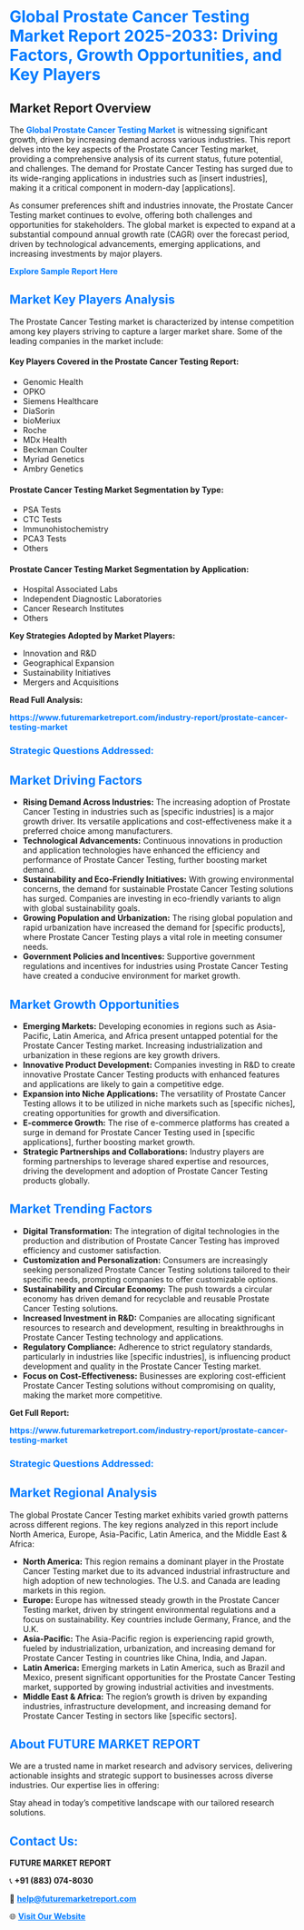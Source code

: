 <h1 style="color: #007BFF;">Global Prostate Cancer Testing Market Report 2025-2033: Driving Factors, Growth Opportunities, and Key Players</h1>

<section id="overview">
<h2>Market Report Overview</h2>
<p>The <a href="https://www.futuremarketreport.com/industry-report/prostate-cancer-testing-market" style="color: #007BFF; text-decoration: none;"><strong>Global Prostate Cancer Testing Market</strong></a> is witnessing significant growth, driven by increasing demand across various industries. This report delves into the key aspects of the Prostate Cancer Testing market, providing a comprehensive analysis of its current status, future potential, and challenges. The demand for Prostate Cancer Testing has surged due to its wide-ranging applications in industries such as [insert industries], making it a critical component in modern-day [applications].</p>
<p>As consumer preferences shift and industries innovate, the Prostate Cancer Testing market continues to evolve, offering both challenges and opportunities for stakeholders. The global market is expected to expand at a substantial compound annual growth rate (CAGR) over the forecast period, driven by technological advancements, emerging applications, and increasing investments by major players.</p>
</section>

<section id="overview">
<p><a href="https://www.futuremarketreport.com/request-sample/reportId=104871" style="color: #007BFF; text-decoration: none;"><strong>Explore Sample Report Here</strong></a></p>
</section>

<section id="key-players">
<h2 style="color: #007BFF;">Market Key Players Analysis</h2>
<p>The Prostate Cancer Testing market is characterized by intense competition among key players striving to capture a larger market share. Some of the leading companies in the market include:</p>
<h4>Key Players Covered in the Prostate Cancer Testing Report:</h4>
<ul><li>Genomic Health</li><li>OPKO</li><li>Siemens Healthcare</li><li>DiaSorin</li><li>bioMeriux</li><li>Roche</li><li>MDx Health</li><li>Beckman Coulter</li><li>Myriad Genetics</li><li>Ambry Genetics</li></ul>
<h4>Prostate Cancer Testing Market Segmentation by Type:</h4>
<ul><li>PSA Tests</li><li>CTC Tests</li><li>Immunohistochemistry</li><li>PCA3 Tests</li><li>Others</li></ul>

<h4>Prostate Cancer Testing Market Segmentation by Application:</h4>
<ul><li>Hospital Associated Labs</li><li>Independent Diagnostic Laboratories</li><li>Cancer Research Institutes</li><li>Others</li></ul>
<p><strong>Key Strategies Adopted by Market Players:</strong></p>
<ul>
<li>Innovation and R&D</li>
<li>Geographical Expansion</li>
<li>Sustainability Initiatives</li>
<li>Mergers and Acquisitions</li>
</ul>
</section>

<section>
<p><strong>Read Full Analysis: </strong></p><a href="https://www.futuremarketreport.com/industry-report/prostate-cancer-testing-market" style="color: #007BFF; text-decoration: none;"><strong>https://www.futuremarketreport.com/industry-report/prostate-cancer-testing-market</strong></a>
<h3 style="color: #007BFF;">Strategic Questions Addressed:</h3>
</section>

<section id="driving-factors">
<h2 style="color: #007BFF;">Market Driving Factors</h2>
<ul>
<li><strong>Rising Demand Across Industries:</strong> The increasing adoption of Prostate Cancer Testing in industries such as [specific industries] is a major growth driver. Its versatile applications and cost-effectiveness make it a preferred choice among manufacturers.</li>
<li><strong>Technological Advancements:</strong> Continuous innovations in production and application technologies have enhanced the efficiency and performance of Prostate Cancer Testing, further boosting market demand.</li>
<li><strong>Sustainability and Eco-Friendly Initiatives:</strong> With growing environmental concerns, the demand for sustainable Prostate Cancer Testing solutions has surged. Companies are investing in eco-friendly variants to align with global sustainability goals.</li>
<li><strong>Growing Population and Urbanization:</strong> The rising global population and rapid urbanization have increased the demand for [specific products], where Prostate Cancer Testing plays a vital role in meeting consumer needs.</li>
<li><strong>Government Policies and Incentives:</strong> Supportive government regulations and incentives for industries using Prostate Cancer Testing have created a conducive environment for market growth.</li>
</ul>
</section>

<section id="growth-opportunities">
<h2 style="color: #007BFF;">Market Growth Opportunities</h2>
<ul>
<li><strong>Emerging Markets:</strong> Developing economies in regions such as Asia-Pacific, Latin America, and Africa present untapped potential for the Prostate Cancer Testing market. Increasing industrialization and urbanization in these regions are key growth drivers.</li>
<li><strong>Innovative Product Development:</strong> Companies investing in R&D to create innovative Prostate Cancer Testing products with enhanced features and applications are likely to gain a competitive edge.</li>
<li><strong>Expansion into Niche Applications:</strong> The versatility of Prostate Cancer Testing allows it to be utilized in niche markets such as [specific niches], creating opportunities for growth and diversification.</li>
<li><strong>E-commerce Growth:</strong> The rise of e-commerce platforms has created a surge in demand for Prostate Cancer Testing used in [specific applications], further boosting market growth.</li>
<li><strong>Strategic Partnerships and Collaborations:</strong> Industry players are forming partnerships to leverage shared expertise and resources, driving the development and adoption of Prostate Cancer Testing products globally.</li>
</ul>
</section>

<section id="trending-factors">
<h2 style="color: #007BFF;">Market Trending Factors</h2>
<ul>
<li><strong>Digital Transformation:</strong> The integration of digital technologies in the production and distribution of Prostate Cancer Testing has improved efficiency and customer satisfaction.</li>
<li><strong>Customization and Personalization:</strong> Consumers are increasingly seeking personalized Prostate Cancer Testing solutions tailored to their specific needs, prompting companies to offer customizable options.</li>
<li><strong>Sustainability and Circular Economy:</strong> The push towards a circular economy has driven demand for recyclable and reusable Prostate Cancer Testing solutions.</li>
<li><strong>Increased Investment in R&D:</strong> Companies are allocating significant resources to research and development, resulting in breakthroughs in Prostate Cancer Testing technology and applications.</li>
<li><strong>Regulatory Compliance:</strong> Adherence to strict regulatory standards, particularly in industries like [specific industries], is influencing product development and quality in the Prostate Cancer Testing market.</li>
<li><strong>Focus on Cost-Effectiveness:</strong> Businesses are exploring cost-efficient Prostate Cancer Testing solutions without compromising on quality, making the market more competitive.</li>
</ul>
</section>

<section>
<p><strong>Get Full Report: </strong></p><a href="https://www.futuremarketreport.com/industry-report/prostate-cancer-testing-market" style="color: #007BFF; text-decoration: none;"><strong>https://www.futuremarketreport.com/industry-report/prostate-cancer-testing-market</strong></a>
<h3 style="color: #007BFF;">Strategic Questions Addressed:</h3>
</section>


<section id="regional-analysis">
<h2 style="color: #007BFF;">Market Regional Analysis</h2>
<p>The global Prostate Cancer Testing market exhibits varied growth patterns across different regions. The key regions analyzed in this report include North America, Europe, Asia-Pacific, Latin America, and the Middle East & Africa:</p>
<ul>
<li><strong>North America:</strong> This region remains a dominant player in the Prostate Cancer Testing market due to its advanced industrial infrastructure and high adoption of new technologies. The U.S. and Canada are leading markets in this region.</li>
<li><strong>Europe:</strong> Europe has witnessed steady growth in the Prostate Cancer Testing market, driven by stringent environmental regulations and a focus on sustainability. Key countries include Germany, France, and the U.K.</li>
<li><strong>Asia-Pacific:</strong> The Asia-Pacific region is experiencing rapid growth, fueled by industrialization, urbanization, and increasing demand for Prostate Cancer Testing in countries like China, India, and Japan.</li>
<li><strong>Latin America:</strong> Emerging markets in Latin America, such as Brazil and Mexico, present significant opportunities for the Prostate Cancer Testing market, supported by growing industrial activities and investments.</li>
<li><strong>Middle East & Africa:</strong> The region’s growth is driven by expanding industries, infrastructure development, and increasing demand for Prostate Cancer Testing in sectors like [specific sectors].</li>
</ul>
</section>

<footer>
<h2 style="color: #007BFF;">About FUTURE MARKET REPORT</h2>
<p>We are a trusted name in market research and advisory services, delivering actionable insights and strategic support to businesses across diverse industries. Our expertise lies in offering:</p>

<p>Stay ahead in today’s competitive landscape with our tailored research solutions.</p>

<h2 style="color: #007BFF;">Contact Us:</h2>
<p><strong>FUTURE MARKET REPORT</strong></p>
<p>📞 <strong>+91 (883) 074-8030</strong></p>
<p>📧 <strong><a href="mailto:help@futuremarketreport.com" style="color: #007BFF;">help@futuremarketreport.com</a></strong></p>
<p>🌐 <strong><a href="https://www.futuremarketreport.com/" style="color: #007BFF;">Visit Our Website</a></strong></p>
</footer>